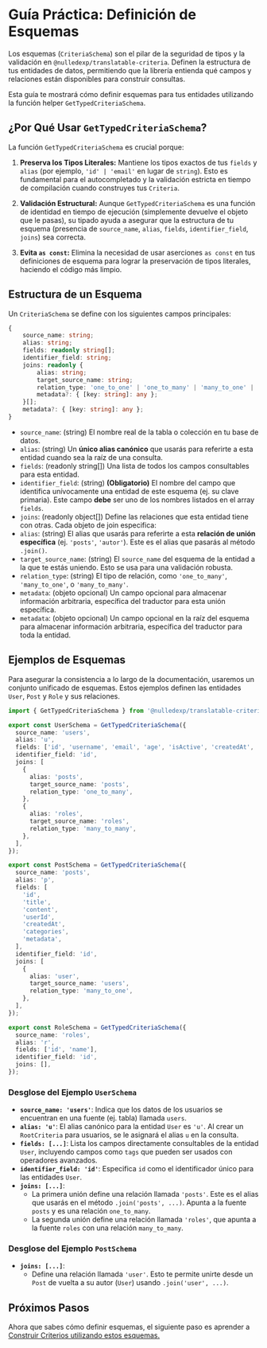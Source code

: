 # Guía Práctica: Definición de Esquemas

Los esquemas (`CriteriaSchema`) son el pilar de la seguridad de tipos y la validación en `@nulledexp/translatable-criteria`. Definen la estructura de tus entidades de datos, permitiendo que la librería entienda qué campos y relaciones están disponibles para construir consultas.

Esta guía te mostrará cómo definir esquemas para tus entidades utilizando la función helper `GetTypedCriteriaSchema`.

## ¿Por Qué Usar `GetTypedCriteriaSchema`?

La función `GetTypedCriteriaSchema` es crucial porque:

1.  **Preserva los Tipos Literales:** Mantiene los tipos exactos de tus `fields` y `alias` (por ejemplo, `'id' | 'email'` en lugar de `string`). Esto es fundamental para el autocompletado y la validación estricta en tiempo de compilación cuando construyes tus `Criteria`.

2.  **Validación Estructural:** Aunque `GetTypedCriteriaSchema` es una función de identidad en tiempo de ejecución (simplemente devuelve el objeto que le pasas), su tipado ayuda a asegurar que la estructura de tu esquema (presencia de `source_name`, `alias`, `fields`, `identifier_field`, `joins`) sea correcta.
3.  **Evita `as const`:** Elimina la necesidad de usar aserciones `as const` en tus definiciones de esquema para lograr la preservación de tipos literales, haciendo el código más limpio.

## Estructura de un Esquema

Un `CriteriaSchema` se define con los siguientes campos principales:

```typescript
{
    source_name: string;
    alias: string;
    fields: readonly string[];
    identifier_field: string;
    joins: readonly {
        alias: string;
        target_source_name: string;
        relation_type: 'one_to_one' | 'one_to_many' | 'many_to_one' | 'many_to_many';
        metadata?: { [key: string]: any };
    }[];
    metadata?: { [key: string]: any };
}
```

- `source_name`: (string) El nombre real de la tabla o colección en tu base de datos.
- `alias`: (string) Un **único alias canónico** que usarás para referirte a esta entidad cuando sea la raíz de una consulta.
- `fields`: (readonly string[]) Una lista de todos los campos consultables para esta entidad.
- `identifier_field`: (string) **(Obligatorio)** El nombre del campo que identifica unívocamente una entidad de este esquema (ej. su clave primaria). Este campo **debe** ser uno de los nombres listados en el array `fields`.
- `joins`: (readonly object[]) Define las relaciones que esta entidad tiene con otras. Cada objeto de join especifica:
- `alias`: (string) El alias que usarás para referirte a esta **relación de unión específica** (ej. `'posts'`, `'autor'`). Este es el alias que pasarás al método `.join()`.
- `target_source_name`: (string) El `source_name` del esquema de la entidad a la que te estás uniendo. Esto se usa para una validación robusta.
- `relation_type`: (string) El tipo de relación, como `'one_to_many'`, `'many_to_one'`, o `'many_to_many'`.
- `metadata`: (objeto opcional) Un campo opcional para almacenar información arbitraria, específica del traductor para esta unión específica.
- `metadata`: (objeto opcional) Un campo opcional en la raíz del esquema para almacenar información arbitraria, específica del traductor para toda la entidad.

## Ejemplos de Esquemas

Para asegurar la consistencia a lo largo de la documentación, usaremos un conjunto unificado de esquemas. Estos ejemplos definen las entidades `User`, `Post` y `Role` y sus relaciones.

```typescript
import { GetTypedCriteriaSchema } from '@nulledexp/translatable-criteria';

export const UserSchema = GetTypedCriteriaSchema({
  source_name: 'users',
  alias: 'u',
  fields: ['id', 'username', 'email', 'age', 'isActive', 'createdAt', 'tags'],
  identifier_field: 'id',
  joins: [
    {
      alias: 'posts',
      target_source_name: 'posts',
      relation_type: 'one_to_many',
    },
    {
      alias: 'roles',
      target_source_name: 'roles',
      relation_type: 'many_to_many',
    },
  ],
});

export const PostSchema = GetTypedCriteriaSchema({
  source_name: 'posts',
  alias: 'p',
  fields: [
    'id',
    'title',
    'content',
    'userId',
    'createdAt',
    'categories',
    'metadata',
  ],
  identifier_field: 'id',
  joins: [
    {
      alias: 'user',
      target_source_name: 'users',
      relation_type: 'many_to_one',
    },
  ],
});

export const RoleSchema = GetTypedCriteriaSchema({
  source_name: 'roles',
  alias: 'r',
  fields: ['id', 'name'],
  identifier_field: 'id',
  joins: [],
});
```

### Desglose del Ejemplo `UserSchema`

- **`source_name: 'users'`**: Indica que los datos de los usuarios se encuentran en una fuente (ej. tabla) llamada `users`.
- **`alias: 'u'`**: El alias canónico para la entidad `User` es `'u'`. Al crear un `RootCriteria` para usuarios, se le asignará el alias `u` en la consulta.
- **`fields: [...]`**: Lista los campos directamente consultables de la entidad `User`, incluyendo campos como `tags` que pueden ser usados con operadores avanzados.
- **`identifier_field: 'id'`**: Especifica `id` como el identificador único para las entidades `User`.
- **`joins: [...]`**:
  - La primera unión define una relación llamada `'posts'`. Este es el alias que usarás en el método `.join('posts', ...)`. Apunta a la fuente `posts` y es una relación `one_to_many`.
  - La segunda unión define una relación llamada `'roles'`, que apunta a la fuente `roles` con una relación `many_to_many`.

### Desglose del Ejemplo `PostSchema`

- **`joins: [...]`**:
  - Define una relación llamada `'user'`. Esto te permite unirte desde un `Post` de vuelta a su autor (`User`) usando `.join('user', ...)`.

## Próximos Pasos

Ahora que sabes cómo definir esquemas, el siguiente paso es aprender a [Construir Criterios utilizando estos esquemas.](../building-criteria/es.md)

